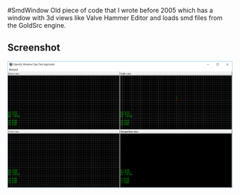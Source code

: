 #SmdWindow
Old piece of code that I wrote before 2005 which has a window with 3d views like Valve Hammer Editor and loads smd files from the GoldSrc engine.

## Screenshot

![Screenshot fo SmdWindow](screenshot.png)
